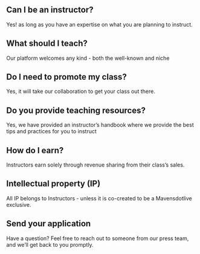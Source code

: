 ## Can I be an instructor?

Yes! as long as you have an expertise on what you are planning to instruct.

## What should I teach?

Our platform welcomes any kind - both the well-known and niche

## Do I need to promote my class?

Yes, it will take our collaboration to get your class out there.

## Do you provide teaching resources?

Yes, we have provided an instructor’s handbook where we provide the best tips and practices for you to instruct

## How do I earn?

Instructors earn solely through revenue sharing from their class’s sales.

## Intellectual property (IP)

All IP belongs to Instructors - unless it is co-created to be a Mavensdotlive exclusive.

## Send your application

Have a question? Feel free to reach out to someone from our press team, and we’ll get back to you promptly.
